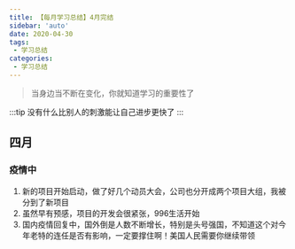 ```yaml
---
title: 【每月学习总结】4月完结
sidebar: 'auto'
date: 2020-04-30
tags:
 - 学习总结
categories:
 - 学习总结
---
```


> 当身边当不断在变化，你就知道学习的重要性了
<!-- more -->
:::tip
没有什么比别人的刺激能让自己进步更快了
:::


## 四月

### 疫情中

1. 新的项目开始启动，做了好几个动员大会，公司也分开成两个项目大组，我被分到了新项目
2. 虽然早有预感，项目的开发会很紧张，996生活开始
3. 国内疫情回复中，国外倒是人数不断增长，特别是头号强国，不知道这个对今年老特的连任是否有影响，一定要撑住啊！美国人民需要你继续带领

